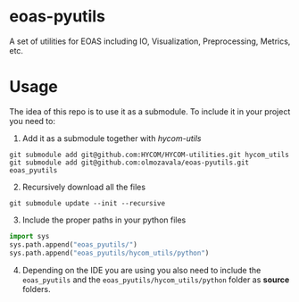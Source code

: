 # eoas-pyutils
A set of utilities for EOAS including IO, Visualization, Preprocessing, Metrics, etc. 

# Usage

The idea of this repo is to use it as a submodule. 
To include it in your project you need to:

1. Add it as a submodule together with *hycom-utils*
```shell
git submodule add git@github.com:HYCOM/HYCOM-utilities.git hycom_utils
git submodule add git@github.com:olmozavala/eoas-pyutils.git eoas_pyutils
```
2. Recursively download all the files
```shell
git submodule update --init --recursive
```
3. Include the proper paths in your python files
```python
import sys
sys.path.append("eoas_pyutils/")
sys.path.append("eoas_pyutils/hycom_utils/python")
```
4. Depending on the IDE you are using you also need to include
the `eoas_pyutils` and the `eoas_pyutils/hycom_utils/python` folder as **source** folders.